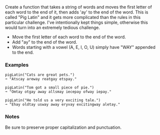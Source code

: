 Create a function that takes a string of words and moves the first letter of each word to the end of it, then adds 'ay' to the end of the word. This is called "Pig Latin" and it gets more complicated than the rules in this particular challenge. I've intentionally kept things simple, otherwise this would turn into an extremely tedious challenge.

*   Move the first letter of each word to the end of the word.
*   Add "ay" to the end of the word.
*   Words starting with a vowel (A, E, I, O, U) simply have "WAY" appended to the end.


### Examples ###
    pigLatin("Cats are great pets.")
    ➞ "Atscay areway reatgay etspay."

    pigLatin("Tom got a small piece of pie.")
    ➞ "Omtay otgay away allsmay iecepay ofway iepay."

    pigLatin("He told us a very exciting tale.")
    ➞ "Ehay oldtay usway away eryvay excitingway aletay."


### Notes ###
Be sure to preserve proper capitalization and punctuation.